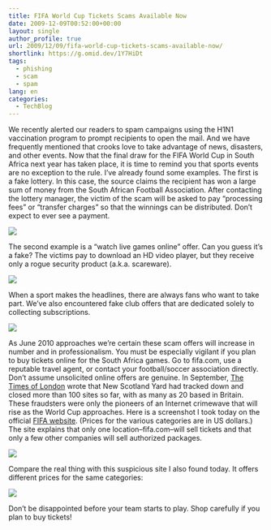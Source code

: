 ```yaml
---
title: FIFA World Cup Tickets Scams Available Now
date: 2009-12-09T00:52:00+00:00
layout: single
author_profile: true
url: 2009/12/09/fifa-world-cup-tickets-scams-available-now/
shortlink: https://g.omid.dev/1Y7HiDt
tags:
  - phishing
  - scam
  - spam
lang: en
categories: 
  - TechBlog
---
```

We recently alerted our readers to spam campaigns using the H1N1 vaccination program to prompt recipients to open the mail. And we have frequently mentioned that crooks love to take advantage of news, disasters, and other events. Now that the final draw for the FIFA World Cup in South Africa next year has taken place, it is time to remind you that sports events are no exception to the rule. I’ve already found some examples. The first is a fake lottery. In this case, the source claims the recipient has won a large sum of money from the South African Football Association. After contacting the lottery manager, the victim of the scam will be asked to pay “processing fees” or “transfer charges” so that the winnings can be distributed. Don’t expect to ever see a payment.

![](http://1.bp.blogspot.com/_vaUVXcmC3OI/Sx7shkriIlI/AAAAAAAAARY/bjECXHpfmtM/s1600-h/FP_BLOG_091208_1.jpg)

The second example is a “watch live games online” offer. Can you guess it’s a fake? The victims pay to download an HD video player, but they receive only a rogue security product (a.k.a. scareware).

![](http://3.bp.blogspot.com/_vaUVXcmC3OI/Sx7syfA9CMI/AAAAAAAAARg/A9k_kd5ZwaI/s1600-h/FP_BLOG_091208_2.jpg)

When a sport makes the headlines, there are always fans who want to take part. We’ve also encountered fake club offers that are dedicated solely to collecting subscriptions.

![](http://4.bp.blogspot.com/_vaUVXcmC3OI/Sx7s0k_tONI/AAAAAAAAARo/i_JY--Xgwnk/s1600-h/FP_BLOG_091208_3.jpg)

As June 2010 approaches we’re certain these scam offers will increase in number and in professionalism. You must be especially vigilant if you plan to buy tickets online for the South Africa games. Go to fifa.com, use a reputable travel agent, or contact your football/soccer association directly. Don’t assume unsolicited online offers are genuine. In September, [The Times of London](http://www.timesonline.co.uk/tol/sport/football/article6848266.ece) wrote that New Scotland Yard had tracked down and closed more than 100 sites so far, with as many as 20 based in Britain. These fraudsters were only the pioneers of an Internet crimewave that will rise as the World Cup approaches. Here is a screenshot I took today on the official [FIFA website](http://fr.fifa.com/mm/document/tournament/ticketing/01/03/06/20/2010fwcigptaf-french-final-03.03.09.pdf). (Prices for the various categories are in US dollars.) The site explains that only one location–fifa.com–will sell tickets and that only a few other companies will sell authorized packages.

![](http://4.bp.blogspot.com/_vaUVXcmC3OI/Sx7s1_-InqI/AAAAAAAAARw/iF45C4F1NAw/s1600-h/FP_BLOG_091208_4.jpg)

Compare the real thing with this suspicious site I also found today. It offers different prices for the same categories:

![](http://1.bp.blogspot.com/_vaUVXcmC3OI/Sx7s3tgmypI/AAAAAAAAAR4/qXCq5J0gZbA/s1600-h/FP_BLOG_091208_5.jpg)

Don’t be disappointed before your team starts to play. Shop carefully if you plan to buy tickets!
